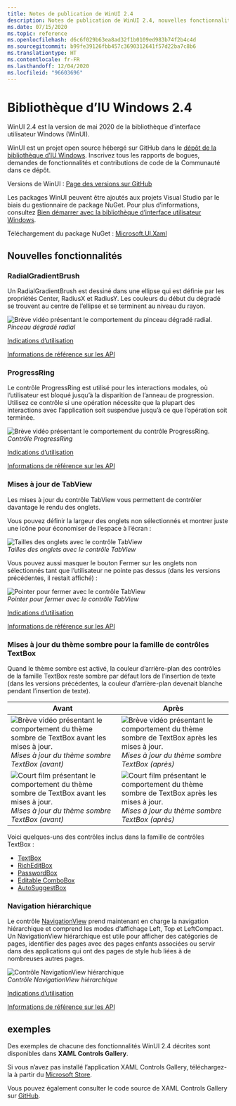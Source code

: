 ```yaml
---
title: Notes de publication de WinUI 2.4
description: Notes de publication de WinUI 2.4, nouvelles fonctionnalités et corrections de bogues incluses.
ms.date: 07/15/2020
ms.topic: reference
ms.openlocfilehash: d6c6f029b63ea8ad32f1b0109ed983b74f2b4c4d
ms.sourcegitcommit: b99fe39126fbb457c3690312641f57d22ba7c8b6
ms.translationtype: HT
ms.contentlocale: fr-FR
ms.lasthandoff: 12/04/2020
ms.locfileid: "96603696"
---
```

# <a name="windows-ui-library-24"></a>Bibliothèque d’IU Windows 2.4

WinUI 2.4 est la version de mai 2020 de la bibliothèque d’interface utilisateur Windows (WinUI).

WinUI est un projet open source hébergé sur GitHub dans le [dépôt de la bibliothèque d’IU Windows](https://aka.ms/winui). Inscrivez tous les rapports de bogues, demandes de fonctionnalités et contributions de code de la Communauté dans ce dépôt.

Versions de WinUI : [Page des versions sur GitHub](https://github.com/microsoft/microsoft-ui-xaml/releases)

Les packages WinUI peuvent être ajoutés aux projets Visual Studio par le biais du gestionnaire de package NuGet. Pour plus d’informations, consultez [Bien démarrer avec la bibliothèque d’interface utilisateur Windows](../getting-started.md).

Téléchargement du package NuGet : [Microsoft.UI.Xaml](https://www.nuget.org/packages/Microsoft.UI.Xaml)

## <a name="new-features"></a>Nouvelles fonctionnalités

### <a name="radialgradientbrush"></a>RadialGradientBrush

Un RadialGradientBrush est dessiné dans une ellipse qui est définie par les propriétés Center, RadiusX et RadiusY. Les couleurs du début du dégradé se trouvent au centre de l’ellipse et se terminent au niveau du rayon.

![Brève vidéo présentant le comportement du pinceau dégradé radial.](../images/radialgradientbrush.gif)<br>
*Pinceau dégradé radial*

[Indications d’utilisation](/windows/uwp/design/style/brushes#radial-gradient-brushes)

[Informations de référence sur les API](/uwp/api/microsoft.ui.xaml.media.radialgradientbrush)

### <a name="progressring"></a>ProgressRing

Le contrôle ProgressRing est utilisé pour les interactions modales, où l’utilisateur est bloqué jusqu’à la disparition de l’anneau de progression. Utilisez ce contrôle si une opération nécessite que la plupart des interactions avec l’application soit suspendue jusqu’à ce que l’opération soit terminée.

![Brève vidéo présentant le comportement du contrôle ProgressRing.](../images/progressring.gif)<br>
*Contrôle ProgressRing*

[Indications d’utilisation](/windows/uwp/design/controls-and-patterns/progress-controls)

[Informations de référence sur les API](/uwp/api/microsoft.ui.xaml.controls.progressring)

### <a name="tabview-updates"></a>Mises à jour de TabView

Les mises à jour du contrôle TabView vous permettent de contrôler davantage le rendu des onglets.

Vous pouvez définir la largeur des onglets non sélectionnés et montrer juste une icône pour économiser de l’espace à l’écran :

![Tailles des onglets avec le contrôle TabView](..\images\tabview-sizing.gif)<br>
*Tailles des onglets avec le contrôle TabView*

Vous pouvez aussi masquer le bouton Fermer sur les onglets non sélectionnés tant que l’utilisateur ne pointe pas dessus (dans les versions précédentes, il restait affiché) :

![Pointer pour fermer avec le contrôle TabView](..\images\tabview-closebuttononhover.gif)<br>
*Pointer pour fermer avec le contrôle TabView*

[Indications d’utilisation](/windows/uwp/design/controls-and-patterns/tab-view)

[Informations de référence sur les API](/uwp/api/microsoft.ui.xaml.controls.tabview)

### <a name="dark-theme-updates-to-textbox-family-of-controls"></a>Mises à jour du thème sombre pour la famille de contrôles TextBox

Quand le thème sombre est activé, la couleur d’arrière-plan des contrôles de la famille TextBox reste sombre par défaut lors de l’insertion de texte (dans les versions précédentes, la couleur d’arrière-plan devenait blanche pendant l’insertion de texte).

| Avant | Après |
| - | - |
| ![Brève vidéo présentant le comportement du thème sombre de TextBox avant les mises à jour.](..\images\textbox-darkthemeupdates-before1.gif)<br>*Mises à jour du thème sombre TextBox (avant)* | ![Brève vidéo présentant le comportement du thème sombre de TextBox après les mises à jour.](..\images\textbox-darkthemeupdates-after1.gif)<br>*Mises à jour du thème sombre TextBox (après)* |
| ![Court film présentant le comportement du thème sombre de TextBox avant les mises à jour.](..\images\textbox-darkthemeupdates-before2.gif)<br>*Mises à jour du thème sombre TextBox (avant)* | ![Court film présentant le comportement du thème sombre de TextBox après les mises à jour.](..\images\textbox-darkthemeupdates-after2.gif)<br>*Mises à jour du thème sombre TextBox (après)* |

Voici quelques-uns des contrôles inclus dans la famille de contrôles TextBox :

- [TextBox](/uwp/api/windows.ui.xaml.controls.textbox)
- [RichEditBox](/uwp/api/windows.ui.xaml.controls.richtextblock)
- [PasswordBox](/uwp/api/windows.ui.xaml.controls.passwordbox)
- [Editable ComboBox](/uwp/api/windows.ui.xaml.controls.combobox)
- [AutoSuggestBox](/uwp/api/windows.ui.xaml.controls.autosuggestbox)

### <a name="hierarchical-navigation"></a>Navigation hiérarchique

Le contrôle [NavigationView](/uwp/api/microsoft.ui.xaml.controls.navigationview?view=winui-2.4&preserve-view=true) prend maintenant en charge la navigation hiérarchique et comprend les modes d’affichage Left, Top et LeftCompact. Un NavigationView hiérarchique est utile pour afficher des catégories de pages, identifier des pages avec des pages enfants associées ou servir dans des applications qui ont des pages de style hub liées à de nombreuses autres pages.

![Contrôle NavigationView hiérarchique](..\images\HierarchicalNavView.gif)<br>*Contrôle NavigationView hiérarchique*

[Indications d’utilisation](/windows/uwp/design/controls-and-patterns/navigationview#hierarchical-navigation)

[Informations de référence sur les API](/uwp/api/microsoft.ui.xaml.controls.navigationview?view=winui-2.4&preserve-view=true)

## <a name="samples"></a>exemples

Des exemples de chacune des fonctionnalités WinUI 2.4 décrites sont disponibles dans **XAML Controls Gallery**.

Si vous n’avez pas installé l’application XAML Controls Gallery, téléchargez-la à partir du [Microsoft Store](https://www.microsoft.com/p/xaml-controls-gallery/9msvh128x2zt).

Vous pouvez également consulter le code source de XAML Controls Gallery sur [GitHub](https://github.com/Microsoft/Xaml-Controls-Gallery).
